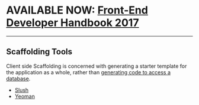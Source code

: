 # AVAILABLE NOW: [Front-End Developer Handbook 2017](https://frontendmasters.com/books/front-end-handbook/2017/)

***

## Scaffolding Tools

Client side Scaffolding is concerned with generating a starter template for the application as a whole, rather than [generating code to access a database](https://en.wikipedia.org/wiki/Scaffold_%28programming%29). 

* [Slush](http://slushjs.github.io/#/)
* [Yeoman](http://yeoman.io/)





































 






